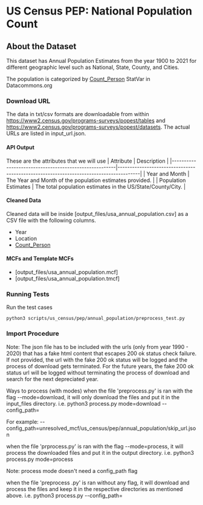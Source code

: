 # US Census PEP: National Population Count

## About the Dataset
This dataset has Annual Population Estimates from the year 1900 to 2021 for different geographic level such as National, State, County, and Cities.

The population is categorized by [Count_Person](https://datacommons.org/browser/Count_Person) StatVar in Datacommons.org

### Download URL
The data in txt/csv formats are downloadable from within https://www2.census.gov/programs-surveys/popest/tables and https://www2.census.gov/programs-surveys/popest/datasets. The actual URLs are listed in input_url.json.

#### API Output
These are the attributes that we will use
| Attribute      					| Description                                                 				|
|-------------------------------------------------------|---------------------------------------------------------------------------------------|
| Year and Month   					| The Year and Month of the population estimates provided. 				|
| Population Estimates  				| The total population estimates in the US/State/County/City.						|


#### Cleaned Data
Cleaned data will be inside [output_files/usa_annual_population.csv] as a CSV file with the following columns.

- Year
- Location
- [Count_Person](https://datacommons.org/browser/Count_Person)


#### MCFs and Template MCFs
- [output_files/usa_annual_population.mcf]
- [output_files/usa_annual_population.tmcf]

### Running Tests

Run the test cases

`python3 scripts/us_census/pep/annual_population/preprocess_test.py`

### Import Procedure

Note:
The json file has to be included with the urls (only from year 1990 - 2020) that has a fake html content that escapes 200 ok status check failure. If not provided, the url with the fake 200 ok status will be logged and the process of download gets terminated. For the future years, the fake 200 ok status url will be logged without terminating the process of download and search for the next depreciated year.

Ways to process (with modes)
when the file 'preprocess.py' is ran with the flag --mode=download, it will only download the files and put it in the input_files directory. i.e. python3 process.py mode=download --config_path=

For example: --config_path=unresolved_mcf/us_census/pep/annual_population/skip_url.json

when the file 'prprocess.py' is ran with the flag --mode=process, it will process the downloaded files and put it in the output directory. i.e. python3 process.py mode=process

Note: process mode doesn't need a config_path flag

when the file 'preprocess .py' is ran without any flag, it will download and process the files and keep it in the respective directories as mentioned above. i.e. python3 process.py --config_path=
